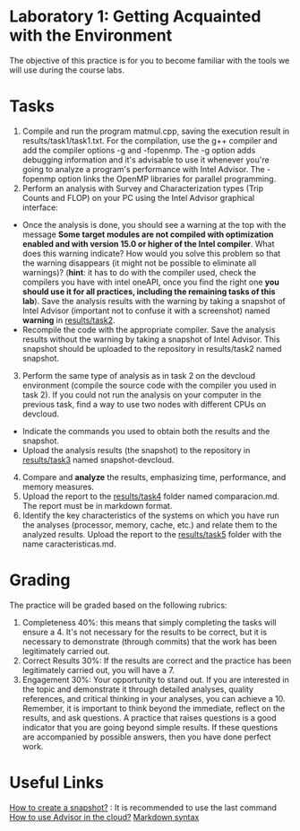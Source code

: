 # Laboratory 1: Getting Acquainted with the Environment
The objective of this practice is for you to become familiar with the tools we will use during the course labs.

# Tasks

1. Compile and run the program matmul.cpp, saving the execution result in results/task1/task1.txt. For the compilation, use the g++ compiler and add the compiler options -g and -fopenmp. The -g option adds debugging information and it's advisable to use it whenever you're going to analyze a program's performance with Intel Advisor. The -fopenmp option links the OpenMP libraries for parallel programming.
2. Perform an analysis with Survey and Characterization types (Trip Counts and FLOP) on your PC using the Intel Advisor graphical interface:
  * Once the analysis is done, you should see a warning at the top with the message **Some target modules are not compiled with optimization enabled and with version 15.0 or higher of the Intel compiler**. What does this warning indicate? How would you solve this problem so that the warning disappears (it might not be possible to eliminate all warnings)? (**hint**: it has to do with the compiler used, check the compilers you have with intel oneAPI, once you find the right one **you should use it for all practices, including the remaining tasks of this lab**). Save the analysis results with the warning by taking a snapshot of Intel Advisor (important not to confuse it with a screenshot) named **warning** in [results/task2](results/task2).
  * Recompile the code with the appropriate compiler. Save the analysis results without the warning by taking a snapshot of Intel Advisor. This snapshot should be uploaded to the repository in results/task2 named snapshot.
3. Perform the same type of analysis as in task 2 on the devcloud environment (compile the source code with the compiler you used in task 2). If you could not run the analysis on your computer in the previous task, find a way to use two nodes with different CPUs on devcloud.
  * Indicate the commands you used to obtain both the results and the snapshot.
  * Upload the analysis results (the snapshot) to the repository in [results/task3](results/task3) named snapshot-devcloud.
4. Compare and **analyze** the results, emphasizing time, performance, and memory measures.
5. Upload the report to the [results/task4](results/task4) folder named comparacion.md. The report must be in markdown format.
6. Identify the key characteristics of the systems on which you have run the analyses (processor, memory, cache, etc.) and relate them to the analyzed results.
Upload the report to the [results/task5](results/task5) folder with the name caracteristicas.md.

# Grading

The practice will be graded based on the following rubrics:

1. Completeness 40%: this means that simply completing the tasks will ensure a 4. It's not necessary for the results to be correct, but it is necessary to demonstrate (through commits) that the work has been legitimately carried out.
2. Correct Results 30%: If the results are correct and the practice has been legitimately carried out, you will have a 7.
3. Engagement 30%: Your opportunity to stand out. If you are interested in the topic and demonstrate it through detailed analyses, quality references, and critical thinking in your analyses, you can achieve a 10. Remember, it is important to think beyond the immediate, reflect on the results, and ask questions. A practice that raises questions is a good indicator that you are going beyond simple results. If these questions are accompanied by possible answers, then you have done perfect work.


# Useful Links

[How to create a snapshot?](https://www.intel.com/content/www/us/en/develop/documentation/advisor-user-guide/top/command-line-interface/advisor-command-line-interface-reference/advisor-command-action-reference/snapshot.html) : It is recommended to use the last command
[How to use Advisor in the cloud?](https://www.intel.com/content/www/us/en/develop/documentation/advisor-user-guide/top/command-line-interface/advisor-command-line-interface-reference.html)
[Markdown syntax](https://guides.github.com/features/mastering-markdown/)


